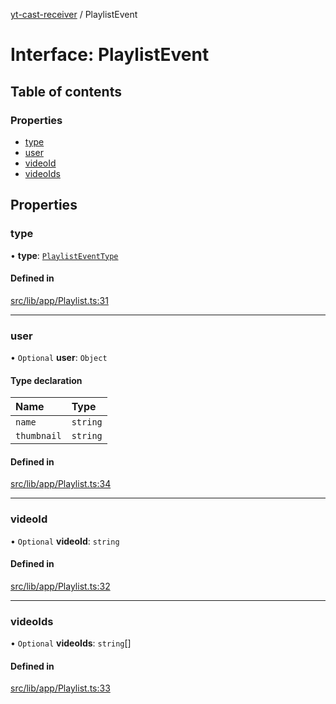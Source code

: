 [yt-cast-receiver](../README.md) / PlaylistEvent

# Interface: PlaylistEvent

## Table of contents

### Properties

- [type](PlaylistEvent.md#type)
- [user](PlaylistEvent.md#user)
- [videoId](PlaylistEvent.md#videoid)
- [videoIds](PlaylistEvent.md#videoids)

## Properties

### type

• **type**: [`PlaylistEventType`](../README.md#playlisteventtype)

#### Defined in

[src/lib/app/Playlist.ts:31](https://github.com/patrickkfkan/yt-cast-receiver/blob/2051e1f/src/lib/app/Playlist.ts#L31)

___

### user

• `Optional` **user**: `Object`

#### Type declaration

| Name | Type |
| :------ | :------ |
| `name` | `string` |
| `thumbnail` | `string` |

#### Defined in

[src/lib/app/Playlist.ts:34](https://github.com/patrickkfkan/yt-cast-receiver/blob/2051e1f/src/lib/app/Playlist.ts#L34)

___

### videoId

• `Optional` **videoId**: `string`

#### Defined in

[src/lib/app/Playlist.ts:32](https://github.com/patrickkfkan/yt-cast-receiver/blob/2051e1f/src/lib/app/Playlist.ts#L32)

___

### videoIds

• `Optional` **videoIds**: `string`[]

#### Defined in

[src/lib/app/Playlist.ts:33](https://github.com/patrickkfkan/yt-cast-receiver/blob/2051e1f/src/lib/app/Playlist.ts#L33)
